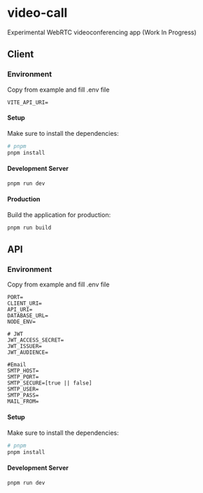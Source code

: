 # video-call

Experimental WebRTC videoconferencing app (Work In Progress)

## Client

### Environment

Copy from example and fill .env file

```
VITE_API_URI=
```

#### Setup

Make sure to install the dependencies:

```bash
# pnpm
pnpm install
```

#### Development Server

```bash
pnpm run dev
```

#### Production

Build the application for production:

```bash
pnpm run build
```

## API

### Environment

Copy from example and fill .env file

```
PORT=
CLIENT_URI=
API_URI=
DATABASE_URL=
NODE_ENV=

# JWT
JWT_ACCESS_SECRET=
JWT_ISSUER=
JWT_AUDIENCE=

#Email
SMTP_HOST=
SMTP_PORT=
SMTP_SECURE=[true || false]
SMTP_USER=
SMTP_PASS=
MAIL_FROM=
```

#### Setup

Make sure to install the dependencies:

```bash
# pnpm
pnpm install
```

#### Development Server

```bash
pnpm run dev
```
